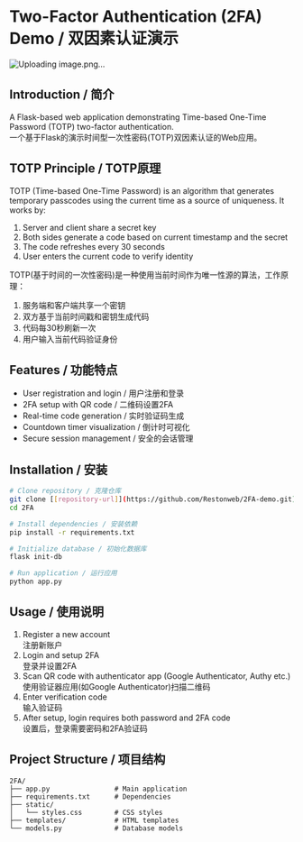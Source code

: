 # Two-Factor Authentication (2FA) Demo / 双因素认证演示

![Uploading image.png…]()


## Introduction / 简介

A Flask-based web application demonstrating Time-based One-Time Password (TOTP) two-factor authentication.  
一个基于Flask的演示时间型一次性密码(TOTP)双因素认证的Web应用。

## TOTP Principle / TOTP原理
 
TOTP (Time-based One-Time Password) is an algorithm that generates temporary passcodes using the current time as a source of uniqueness. It works by:
1. Server and client share a secret key
2. Both sides generate a code based on current timestamp and the secret
3. The code refreshes every 30 seconds
4. User enters the current code to verify identity
 
TOTP(基于时间的一次性密码)是一种使用当前时间作为唯一性源的算法，工作原理：
1. 服务端和客户端共享一个密钥
2. 双方基于当前时间戳和密钥生成代码
3. 代码每30秒刷新一次
4. 用户输入当前代码验证身份

## Features / 功能特点

- User registration and login / 用户注册和登录
- 2FA setup with QR code / 二维码设置2FA
- Real-time code generation / 实时验证码生成
- Countdown timer visualization / 倒计时可视化
- Secure session management / 安全的会话管理

## Installation / 安装

```bash
# Clone repository / 克隆仓库
git clone [[repository-url]](https://github.com/Restonweb/2FA-demo.git)
cd 2FA

# Install dependencies / 安装依赖
pip install -r requirements.txt

# Initialize database / 初始化数据库
flask init-db

# Run application / 运行应用
python app.py
```

## Usage / 使用说明

1. Register a new account  
   注册新账户
2. Login and setup 2FA  
   登录并设置2FA
3. Scan QR code with authenticator app (Google Authenticator, Authy etc.)  
   使用验证器应用(如Google Authenticator)扫描二维码
4. Enter verification code  
   输入验证码
5. After setup, login requires both password and 2FA code  
   设置后，登录需要密码和2FA验证码

## Project Structure / 项目结构

```
2FA/
├── app.py                # Main application
├── requirements.txt      # Dependencies
├── static/
│   └── styles.css        # CSS styles
├── templates/            # HTML templates
└── models.py             # Database models
